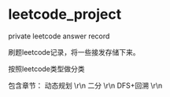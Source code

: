 # leetcode_project
private leetcode answer record

刷题leetcode记录，将一些接发存储下来。

按照leetcode类型做分类

包含章节：
动态规划 \r\n
二分	\r\n
DFS+回溯	\r\n


